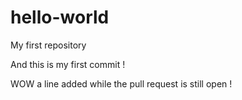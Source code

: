# hello-world
My first repository

And this is my first commit !

WOW a line added while the pull request is still open !
